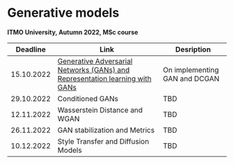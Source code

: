 # Generative models
**ITMO University, Autumn 2022, MSc course**

Deadline | Link | Desription|
---------|------|-----------|
15.10.2022 | [Generative Adversarial Networks (GANs) and Representation learning with GANs](https://github.com/kotekjedi/GANs-ITMO-2022-Masters/blob/main/Assignment%201/1_gan_dcgan.ipynb)| On implementing GAN and DCGAN
29.10.2022 | Conditioned GANs | TBD
12.11.2022 | Wasserstein Distance and WGAN | TBD
26.11.2022 | GAN stabilization and Metrics | TBD
10.12.2022 | Style Transfer and Diffusion Models | TBD
